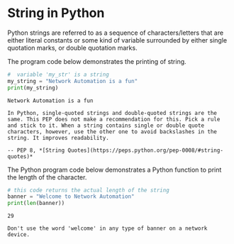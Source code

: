 # String in Python

Python strings are referred to as a sequence of characters/letters that are either literal constants or some kind of variable surrounded by either single quotation marks, or double quotation marks.

The program code below demonstrates the printing of string.

```py
#  variable 'my_str' is a string
my_string = "Network Automation is a fun"
print(my_string)
```

```console
Network Automation is a fun
```

```{epigraph}
In Python, single-quoted strings and double-quoted strings are the same. This PEP does not make a recommendation for this. Pick a rule and stick to it. When a string contains single or double quote characters, however, use the other one to avoid backslashes in the string. It improves readability.

-- PEP 8, *[String Quotes](https://peps.python.org/pep-0008/#string-quotes)*
```

The Python program code below demonstrates a Python function to print the length of the character.

```py
# this code returns the actual length of the string
banner = "Welcome to Network Automation"
print(len(banner))
```

```console
29
```

```{warning}
Don't use the word 'welcome' in any type of banner on a network device.
```
